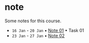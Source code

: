 # note
Some notes for this course.

+ `16 Jan` - `20 Jan` &bull; [Note 01](01/README.md) &bull; Task 01
+ `23 Jan` - `27 Jan` &bull; [Note 02](02/README.md)
